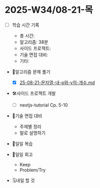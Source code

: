 <!-- 예시: 2025-W32/08-06-수 -->

# 2025-W34/08-21-목

- [ ] 학습 시간 기록

  - 총 시간:
  - 알고리즘: 38분
  - 사이드 프로젝트:
  - 기술 면접 대비:
  - 기타:

- 🧠알고리즘 문제 풀기

  - [x] [25-08-21-문자열-내-p와-y의-개수.md](/algorithm/programmers/25-08-21-문자열-내-p와-y의-개수.md)

- 🛠️사이드 프로젝트 개발

  - [ ] nextjs-tutorial Cp. 5-10

- 🤝기술 면접 대비

  - 주제별 정리
  - 말로 설명하기

- 🔄일일 복습

- 🔄일일 회고

  - Keep
  - Problem/Try

- 🗓️내일 할 것
